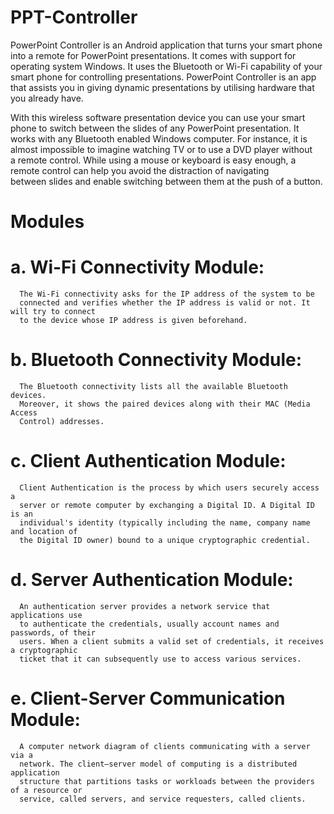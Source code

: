 # PPT-Controller
PowerPoint Controller is an Android application that turns your smart phone into a remote for PowerPoint presentations. It comes with support for operating system Windows. It uses the Bluetooth or Wi-Fi capability of your smart phone for controlling presentations. PowerPoint Controller is an app that assists you in giving dynamic presentations by utilising hardware that you already have.


With this wireless software presentation device you can use your smart phone to switch between the slides of any PowerPoint presentation. It works with any Bluetooth enabled Windows computer. For instance, it is almost impossible to imagine watching TV or to use a DVD player without a remote control. While using a mouse or keyboard is easy enough, a remote control can help you avoid the distraction of navigating between slides and enable switching between them at the push of a button.


# Modules
   # a. Wi-Fi Connectivity Module:
      The Wi-Fi connectivity asks for the IP address of the system to be
      connected and verifies whether the IP address is valid or not. It will try to connect
      to the device whose IP address is given beforehand.
   # b. Bluetooth Connectivity Module:
      The Bluetooth connectivity lists all the available Bluetooth devices.
      Moreover, it shows the paired devices along with their MAC (Media Access
      Control) addresses.
   # c. Client Authentication Module:
      Client Authentication is the process by which users securely access a
      server or remote computer by exchanging a Digital ID. A Digital ID is an
      individual's identity (typically including the name, company name and location of
      the Digital ID owner) bound to a unique cryptographic credential.
   # d. Server Authentication Module:
      An authentication server provides a network service that applications use
      to authenticate the credentials, usually account names and passwords, of their
      users. When a client submits a valid set of credentials, it receives a cryptographic
      ticket that it can subsequently use to access various services.
   # e. Client-Server Communication Module:
      A computer network diagram of clients communicating with a server via a
      network. The client–server model of computing is a distributed application
      structure that partitions tasks or workloads between the providers of a resource or
      service, called servers, and service requesters, called clients.
      
